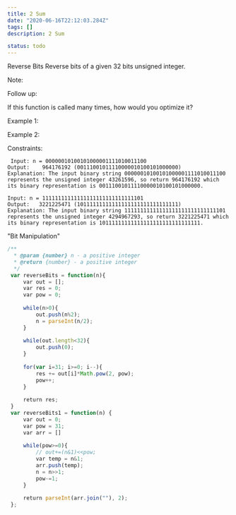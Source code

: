 ```yaml
---
title: 2 Sum
date: "2020-06-16T22:12:03.284Z"
tags: []
description: 2 Sum

status: todo
---
```


Reverse Bits
Reverse bits of a given 32 bits unsigned integer.

Note:

Follow up:

If this function is called many times, how would you optimize it?

Example 1:

Example 2:

Constraints:

```
 Input: n = 00000010100101000001111010011100
Output:    964176192 (00111001011110000010100101000000)
Explanation: The input binary string 00000010100101000001111010011100 represents the unsigned integer 43261596, so return 964176192 which its binary representation is 00111001011110000010100101000000.

```

```
Input: n = 11111111111111111111111111111101
Output:   3221225471 (10111111111111111111111111111111)
Explanation: The input binary string 11111111111111111111111111111101 represents the unsigned integer 4294967293, so return 3221225471 which its binary representation is 10111111111111111111111111111111.

```

"Bit Manipulation"

```javascript
/**
  * @param {number} n - a positive integer
  * @return {number} - a positive integer
  */
 var reverseBits = function(n){
     var out = [];
     var res = 0;
     var pow = 0;
     
     while(n>0){
         out.push(n%2);
         n = parseInt(n/2);
     }
     
     while(out.length<32){
         out.push(0);
     }
     
     for(var i=31; i>=0; i--){
         res += out[i]*Math.pow(2, pow);
         pow++;
     }
     
     return res;
 }
 var reverseBits1 = function(n) {
     var out = 0;
     var pow = 31;
     var arr = []
     
     while(pow>=0){
         // out+=(n&1)<<pow;
         var temp = n&1;
         arr.push(temp);
         n = n>>1;
         pow-=1;
     }
     
     return parseInt(arr.join(""), 2);
 };
 ​
```

